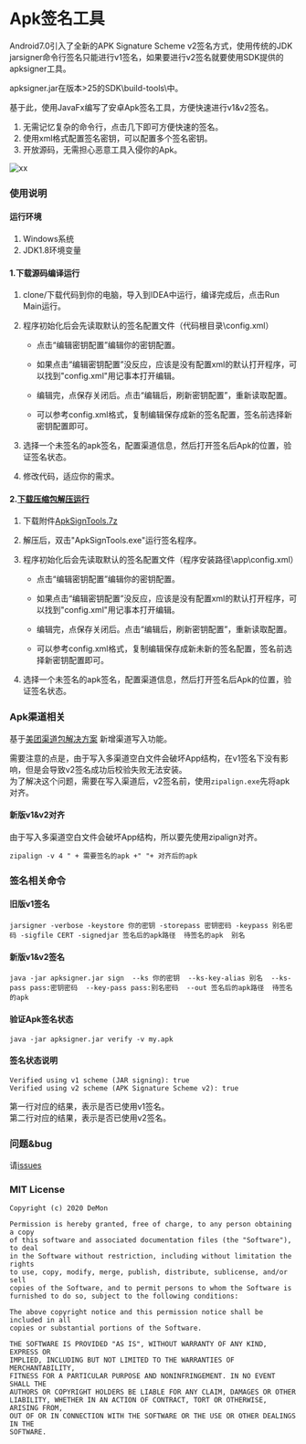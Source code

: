 # Apk签名工具

Android7.0引入了全新的APK Signature Scheme v2签名方式，使用传统的JDK jarsigner命令行签名只能进行v1签名，如果要进行v2签名就要使用SDK提供的apksigner工具。  

apksigner.jar在版本>25的SDK\build-tools\中。  
 
基于此，使用JavaFx编写了安卓Apk签名工具，方便快速进行v1&v2签名。

 1. 无需记忆复杂的命令行，点击几下即可方便快速的签名。
 2. 使用xml格式配置签名密钥，可以配置多个签名密钥。
 3. 开放源码，无需担心恶意工具入侵你的Apk。

![xx](https://github.com/iDeMonnnnnn/SignatureTools/blob/master/20201102185505.jpg?raw=true)  

### 使用说明

#### 运行环境
1. Windows系统
2. JDK1.8环境变量

#### 1.下载源码编译运行

1. clone/下载代码到你的电脑，导入到IDEA中运行，编译完成后，点击Run Main运行。
 
2. 程序初始化后会先读取默认的签名配置文件（代码根目录\config.xml）
 
   - 点击“编辑密钥配置”编辑你的密钥配置。
 
   - 如果点击“编辑密钥配置”没反应，应该是没有配置xml的默认打开程序，可以找到"config.xml"用记事本打开编辑。
 
   - 编辑完，点保存关闭后。点击“编辑后，刷新密钥配置”，重新读取配置。
   
   - 可以参考config.xml格式，复制编辑保存成新的签名配置，签名前选择新密钥配置即可。
   
3. 选择一个未签名的apk签名，配置渠道信息，然后打开签名后Apk的位置，验证签名状态。
  
4. 修改代码，适应你的需求。
 
#### 2.[下载压缩包解压运行](https://github.com/iDeMonnnnnn/SignatureTools/releases/tag/v1.2)

1. 下载附件[ApkSignTools.7z](https://github.com/DeMonJavaSpace/SignatureTools/releases/download/v1.2/ApkSignTools.7z)
   
2. 解压后，双击"ApkSignTools.exe"运行签名程序。

3. 程序初始化后会先读取默认的签名配置文件（程序安装路径\app\config.xml）

   - 点击“编辑密钥配置”编辑你的密钥配置。
 
   - 如果点击“编辑密钥配置”没反应，应该是没有配置xml的默认打开程序，可以找到"config.xml"用记事本打开编辑。
 
   - 编辑完，点保存关闭后。点击“编辑后，刷新密钥配置”，重新读取配置。
   
   - 可以参考config.xml格式，复制编辑保存成新未新的签名配置，签名前选择新密钥配置即可。

4. 选择一个未签名的apk签名，配置渠道信息，然后打开签名后Apk的位置，验证签名状态。

### Apk渠道相关

基于[美团渠道包解决方案](https://tech.meituan.com/2014/06/13/mt-apk-packaging.html)  新增渠道写入功能。

需要注意的点是，由于写入多渠道空白文件会破坏App结构，在v1签名下没有影响，但是会导致v2签名成功后校验失败无法安装。  
为了解决这个问题，需要在写入渠道后，v2签名前，使用```zipalign.exe```先将apk对齐。  

#### 新版v1&v2对齐

由于写入多渠道空白文件会破坏App结构，所以要先使用zipalign对齐。

```
zipalign -v 4 " + 需要签名的apk +" "+ 对齐后的apk
```

### 签名相关命令

#### 旧版v1签名
```
jarsigner -verbose -keystore 你的密钥 -storepass 密钥密码 -keypass 别名密码 -sigfile CERT -signedjar 签名后的apk路径  待签名的apk  别名
```

#### 新版v1&v2签名
```
java -jar apksigner.jar sign  --ks 你的密钥  --ks-key-alias 别名  --ks-pass pass:密钥密码  --key-pass pass:别名密码  --out 签名后的apk路径  待签名的apk   
```

#### 验证Apk签名状态

``` 
java -jar apksigner.jar verify -v my.apk
```

#### 签名状态说明

``` 
Verified using v1 scheme (JAR signing): true
Verified using v2 scheme (APK Signature Scheme v2): true
```
第一行对应的结果，表示是否已使用v1签名。  
第二行对应的结果，表示是否已使用v2签名。

### 问题&bug

请[issues](https://github.com/DeMonJavaSpace/SignatureTools/issues)

### MIT License

```
Copyright (c) 2020 DeMon

Permission is hereby granted, free of charge, to any person obtaining a copy
of this software and associated documentation files (the "Software"), to deal
in the Software without restriction, including without limitation the rights
to use, copy, modify, merge, publish, distribute, sublicense, and/or sell
copies of the Software, and to permit persons to whom the Software is
furnished to do so, subject to the following conditions:

The above copyright notice and this permission notice shall be included in all
copies or substantial portions of the Software.

THE SOFTWARE IS PROVIDED "AS IS", WITHOUT WARRANTY OF ANY KIND, EXPRESS OR
IMPLIED, INCLUDING BUT NOT LIMITED TO THE WARRANTIES OF MERCHANTABILITY,
FITNESS FOR A PARTICULAR PURPOSE AND NONINFRINGEMENT. IN NO EVENT SHALL THE
AUTHORS OR COPYRIGHT HOLDERS BE LIABLE FOR ANY CLAIM, DAMAGES OR OTHER
LIABILITY, WHETHER IN AN ACTION OF CONTRACT, TORT OR OTHERWISE, ARISING FROM,
OUT OF OR IN CONNECTION WITH THE SOFTWARE OR THE USE OR OTHER DEALINGS IN THE
SOFTWARE.
```